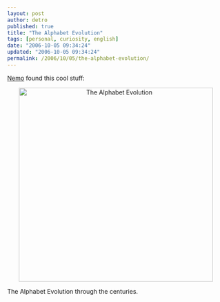 ```yaml
---
layout: post
author: detro
published: true
title: "The Alphabet Evolution"
tags: [personal, curiosity, english]
date: "2006-10-05 09:34:24"
updated: "2006-10-05 09:34:24"
permalink: /2006/10/05/the-alphabet-evolution/
---
```


<a href="http://blog.neminis.org/levoluzione-dellalfabeto.html">Nemo</a> found this cool stuff:
<div align="center"><a href="http://janpeters.net/pics/stuff/alphabet.gif"><img src="http://janpeters.net/pics/stuff/alphabet.gif" alt="The Alphabet Evolution" width="450"/></a></div>

The Alphabet Evolution through the centuries.
